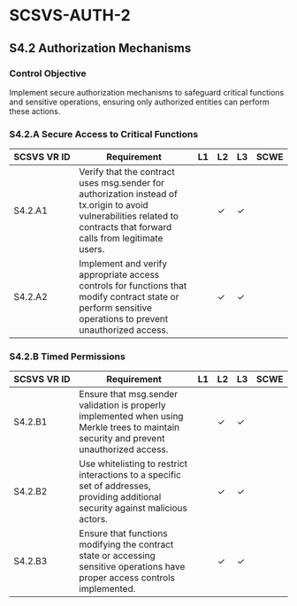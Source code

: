 # SCSVS-AUTH-2


## S4.2 Authorization Mechanisms

### Control Objective
Implement secure authorization mechanisms to safeguard critical functions and sensitive operations, ensuring only authorized entities can perform these actions.

### S4.2.A Secure Access to Critical Functions

| **SCSVS&nbsp;VR&nbsp;ID**          | Requirement                                                                 | L1 | L2 | L3 | SCWE |
| ------------ | --------------------------------------------------------------------------- | -- | -- | -- | --- |
| S4.2.A1      | Verify that the contract uses msg.sender for authorization instead of tx.origin to avoid vulnerabilities related to contracts that forward calls from legitimate users. |    | ✓  | ✓  |     |
| S4.2.A2      | Implement and verify appropriate access controls for functions that modify contract state or perform sensitive operations to prevent unauthorized access. |    | ✓  | ✓  |     |

### S4.2.B Timed Permissions

| **SCSVS&nbsp;VR&nbsp;ID**          | Requirement                                                                 | L1 | L2 | L3 | SCWE |
| ------------ | --------------------------------------------------------------------------- | -- | -- | -- | --- |
| S4.2.B1      | Ensure that msg.sender validation is properly implemented when using Merkle trees to maintain security and prevent unauthorized access. |    | ✓  | ✓  |     |
| S4.2.B2      | Use whitelisting to restrict interactions to a specific set of addresses, providing additional security against malicious actors. |    | ✓  | ✓  |     |
| S4.2.B3      | Ensure that functions modifying the contract state or accessing sensitive operations have proper access controls implemented. |    | ✓  | ✓  |     |


